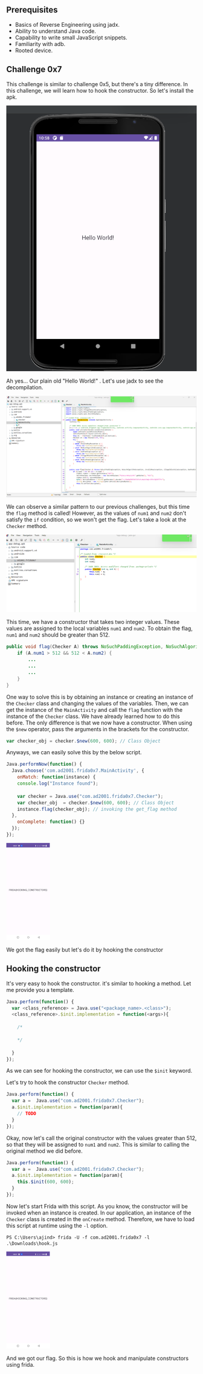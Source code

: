 ## Prerequisites

- Basics of Reverse Engineering using jadx.
- Ability to understand Java code.
- Capability to write small JavaScript snippets.
- Familiarity with adb.
- Rooted device.

## Challenge 0x7

This challenge is similar to challenge 0x5, but there's a tiny difference. In this challenge, we will learn how to hook the constructor. So let's install the apk.

![](images/1.png)

Ah yes... Our plain old  "Hello World!" . Let's use jadx to see the decompilation.

![](images/2.png)

We can observe a similar pattern to our previous challenges, but this time the `flag` method is called! However, as the values of `num1` and `num2` don't satisfy the `if` condition, so we won't get the flag. Let's take a look at the `Checker` method.

![](images/3.png)

This time, we have a constructor that takes two integer values. These values are assigned to the local variables `num1` and `num2`. To obtain the flag, `num1` and `num2` should be greater than 512.

```java
public void flag(Checker A) throws NoSuchPaddingException, NoSuchAlgorithmException, InvalidKeyException, IllegalBlockSizeException, BadPaddingException {
    if (A.num1 > 512 && 512 < A.num2) {
        ...
        ...
        ...
    }
}
```

One way to solve this is by obtaining an instance or creating an instance of the `Checker` class and changing the values of the variables. Then, we can get the instance of the `MainActivity` and call the `flag` function with the instance of the `Checker` class. We have already learned how to do this before. The only difference is that we now have a constructor. When using the `$new` operator, pass the arguments in the brackets for the constructor.

```javascript
var checker_obj = checker.$new(600, 600); // Class Object
```

Anyways, we can easily solve this by the below script.

```javascript
Java.performNow(function() {
  Java.choose('com.ad2001.frida0x7.MainActivity', {
    onMatch: function(instance) {
    console.log("Instance found");

    var checker = Java.use("com.ad2001.frida0x7.Checker");
    var checker_obj  = checker.$new(600, 600); // Class Object
    instance.flag(checker_obj); // invoking the get_flag method
  },
    onComplete: function() {}
  });
});
```



<img src="images/4.jpg" style="zoom:25%;" />

We got the flag easily but let's do it by hooking the constructor

## Hooking the constructor

It's very easy to hook the constructor. it's similar to hooking a method. Let me provide you a template.

```javascript
Java.perform(function() {
  var <class_reference> = Java.use("<package_name>.<class>");
  <class_reference>.$init.implementation = function(<args>){

    /*

    */

  }
});
```

As we can see for hooking the constructor, we can use the `$init` keyword.

Let's try to hook the constructor `Checker` method.

```javascript
Java.perform(function() {
  var a =  Java.use("com.ad2001.frida0x7.Checker");
  a.$init.implementation = function(param){
    // TODO
  }
});
```

Okay, now let's call the original constructor with the values greater than 512, so that they will be assigned to `num1` and `num2`. This is similar to calling the original method we did before.

```javascript
Java.perform(function() {
  var a =  Java.use("com.ad2001.frida0x7.Checker");
  a.$init.implementation = function(param){
    this.$init(600, 600);
  }
});
```

Now let's start Frida with this script. As you know, the constructor will be invoked when an instance is created. In our application, an instance of the `Checker` class is created in the `onCreate` method. Therefore, we have to load this script at runtime using the `-l` option.

```
PS C:\Users\ajind> frida -U -f com.ad2001.frida0x7 -l .\Downloads\hook.js
```

<img src="images/5.jpg" style="zoom:25%;" />

And we got our flag.  So this is how we hook and manipulate constructors using frida.
